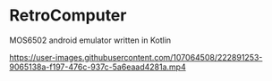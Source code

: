 # RetroComputer
 
MOS6502 android emulator written in Kotlin

https://user-images.githubusercontent.com/107064508/222891253-9065138a-f197-476c-937c-5a6eaad4281a.mp4

